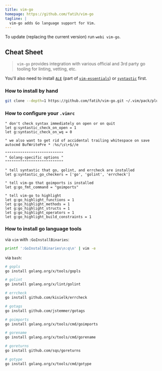 ```yaml
---
title: vim-go
homepage: https://github.com/fatih/vim-go
tagline: |
  vim-go adds Go language support for Vim.
---
```


To update (replacing the current version) run `webi vim-go`.

## Cheat Sheet

> `vim-go` provides integration with various official and 3rd party go tooling
> for linting, vetting, etc.

You'll also need to install [`ALE`](https://webinstall.dev/vim-ale) (part of
[`vim-essentials`](https://webinstall.dev/vim-essentials)) or
[`syntastic`](https://webinstall.dev/vim-syntastic) first.

### How to install by hand

```sh
git clone --depth=1 https://github.com/fatih/vim-go.git ~/.vim/pack/plugins/start/vim-go
```

### How to configure your `.vimrc`

```vim
" don't check syntax immediately on open or on quit
let g:syntastic_check_on_open = 1
let g:syntastic_check_on_wq = 0

" we also want to get rid of accidental trailing whitespace on save
autocmd BufWritePre * :%s/\s\+$//e
```

```vim
"""""""""""""""""""""""""""
" Golang-specific options "
"""""""""""""""""""""""""""

" tell syntastic that go, golint, and errcheck are installed
let g:syntastic_go_checkers = ['go', 'golint', 'errcheck']

" tell vim-go that goimports is installed
let g:go_fmt_command = "goimports"

" tell vim-go to highlight
let g:go_highlight_functions = 1
let g:go_highlight_methods = 1
let g:go_highlight_structs = 1
let g:go_highlight_operators = 1
let g:go_highlight_build_constraints = 1
```

### How to install go language tools

via `vim` with `:GoInstallBinaries`:

```sh
printf ':GoInstallBinaries\n:q\n' | vim -e
```

via `bash`:

```sh
# gopls
go install golang.org/x/tools/gopls

# golint
go install golang.org/x/lint/golint

# errcheck
go install github.com/kisielk/errcheck

# gotags
go install github.com/jstemmer/gotags

# goimports
go install golang.org/x/tools/cmd/goimports

# gorename
go install golang.org/x/tools/cmd/gorename

# goreturns
go install github.com/sqs/goreturns

# gotype
go install golang.org/x/tools/cmd/gotype
```
